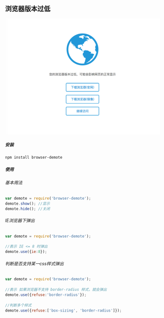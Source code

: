 ## 浏览器版本过低

![example](/res/example.png) 

##### 安装
```sh
npm install browser-demote
```

##### 使用

###### 基本用法
```js
var demote = require('browser-demote');
demote.show(); //显示
demote.hide(); //关闭
```

###### IE浏览器下弹出
```js
var demote = require('browser-demote');

//表示 IE <= 8 时弹出
demote.use({ie:8});
```

###### 判断是否支持某一css样式弹出
```js
var demote = require('browser-demote');

//表示 如果浏览器不支持 border-radius 样式，就会弹出
demote.use({refuse:'border-radius'}); 

//判断多个样式
demote.use({refuse:['box-sizing', 'border-radius']}); 
```